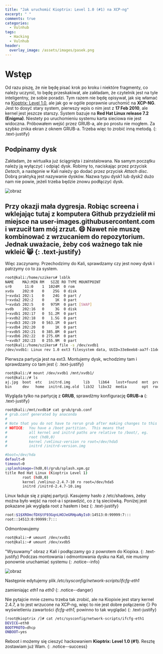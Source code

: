 ```yaml
---
title: "Jak uruchomić Kioptrix: Level 1.0 (#1) na XCP-ng"
excerpt: " "
comments: true
categories:
  - Vulnhub
tags:
  - Hacking
  - Vulnhub
header:
  overlay_image: /assets/images/pasek.png
---
```

# Wstęp
Od razu piszę, że nie będę pisać krok po kroku i niektóre fragmenty, co należy uczynić, to będę przeskakiwał, ale zakładam, że czytelnik jest na tyle inteligentny, że sobie poradzi. Tym razem nie będę opisywał, jak się włamać na [Kioptrix: Level 1.0](https://www.vulnhub.com/entry/kioptrix-level-1-1,22/), ale jak go w ogóle poprawnie uruchomić na **XCP-NG**. Jest to dosyć stary system, pierwszy wpis o nim jest z **17 Feb 2010**, ale kernel jest jeszcze starszy. System bazuje na **Red Hat Linux release 7.2 (Enigma)**. Niestety po uruchomieniu systemu karta sieciowa nie jest widoczna. Próbowałem wejść przez GRUB-a, ale po prostu nie mogłem. Za szybko znika ekran z oknem GRUB-a. Trzeba więc to zrobić inną metodą.
{: .text-justify}
## Podpinamy dysk
Zakładam, że wirtualka już ściągnięta i zainstalowana. Na samym początku należy ją wyłączyć i odpiąć dysk. Robimy to, naciskając przez przycisk _Detach_, a następnie w Kali należy go dodać przez przycisk _Attach disc_. Dobrą praktyką jest nazywanie dysków. Nazwa typu dysk1 lub dysk2 dużo nam nie powie, jeżeli trzeba będzie znowu podłączyć dysk.

![obraz](https://user-images.githubusercontent.com/45152848/121776046-21080b00-cb8b-11eb-8764-6a842559e3b9.png)

Przy okazji mała dygresja. Robiąc screena i wklejając tutaj z komputera Github przydzielił mi miejsce na **user-images.githubusercontent.com** i wrzucił tam mój zrzut. 😄 Nawet nie muszę kombinować z wrzucaniem do repozytorium. Jednak uważacie, żeby coś ważnego tak nie wkleić 😸
{: .text-justify}
---
Więc zaczynamy.
Przechodzimy do Kali, sprawdzamy czy jest nowy dysk i patrzymy co to za system.

```bash
root@kali:/home/szikers# lsblk
NAME    MAJ:MIN RM   SIZE RO TYPE MOUNTPOINT
sr0      11:0    1  1024M  0 rom
xvda    202:0    0    25G  0 disk
├─xvda1 202:1    0    24G  0 part /
├─xvda2 202:2    0     1K  0 part
└─xvda5 202:5    0   975M  0 part [SWAP]
xvdb    202:16   0     3G  0 disk
├─xvdb1 202:17   0  51.2M  0 part
├─xvdb2 202:18   0   1.5G  0 part
├─xvdb3 202:19   0 563.1M  0 part
├─xvdb4 202:20   0     1K  0 part
├─xvdb5 202:21   0 385.8M  0 part
├─xvdb6 202:22   0 275.6M  0 part
└─xvdb7 202:23   0 255.9M  0 part
root@kali:/home/szikers# file -s /dev/xvdb1
/dev/xvdb1: Linux rev 1.0 ext3 filesystem data, UUID=33e8eeb8-aa7f-11de-84f4-9ffd872f0d4d (needs journal recovery)
```

Pierwsza partycja jest na ext3. Montujemy dysk, wchodzimy tam i sprawdzamy co tam jest
{: .text-justify}
```bash
root@kali:/# mount /dev/xvdb1 /mnt/xvdb1/
root@kali:/# ls
aj.jpg  boot  etc   initrd.img      lib    lib64   lost+found  mnt  proc  run   srv  tmp  var      vmlinuz.old
bin     dev   home  initrd.img.old  lib32  libx32  media       opt  root  sbin  sys  usr  vmlinuz
```

Wygląda tylko na partycję z **GRUB**, sprawdżmy konfigurację **GRUB-a**
{: .text-justify}

```bash
root@kali:/mnt/xvdb1# cat grub/grub.conf
# grub.conf generated by anaconda
#
# Note that you do not have to rerun grub after making changes to this file
# NOTICE:  You have a /boot partition.  This means that
#          all kernel and initrd paths are relative to /boot/, eg.
#          root (hd0,0)
#          kernel /vmlinuz-version ro root=/dev/hda5
#          initrd /initrd-version.img

#boot=/dev/hda
default=0
timeout=0
;splashimage=(hd0,0)/grub/splash.xpm.gz
title Red Hat Linux (Kioptrix Level 1)
        root (hd0,0)
        kernel /vmlinuz-2.4.7-10 ro root=/dev/hda5
        initrd /initrd-2.4.7-10.img
```
Linux ładuje się z piątej partycji. Kasujemy hasło z /etc/shadows, żeby można było wejść na root-a i sprawdzić, co z tą sieciówką. Poniżej jest pokazane jak wygląda root z hasłem i bez
{: .text-justify}

```bash
root:$1$XROmcfDX$tF93GqnLHOJeGRHpaNyIs0:14513:0:99999:7:::
root::14513:0:99999:7:::
```

Odmontowujemy
```bash
root@kali:~# umount /dev/xvdb1
root@kali:~# umount /dev/xvdb5
``` 

"Wysuwamy" obraz z Kali i podłączamy go z powrotem do Kiopixa.
{: .text-justify}
Podczas montowania i odmontowania dysku na Kali, nie musimy ponownie uruchamiać systemu
{: .notice--info}

![obraz](https://user-images.githubusercontent.com/45152848/121777143-c671ad80-cb90-11eb-9a27-580918cf36b1.png)

Następnie edytujemy plik _/etc/sysconfig/network-scripts/ifcfg-eth1_

zamieniając _eth1_ na _eth0_
{: .notice--danger}

Nie pytajcie mnie czemu trzeba tak zrobić, ale na Kiopixie jest stary kernel 2.4.7, a to jest wrzucone na XCP-ng, więc to nie jest dobre połączenie 😏 Po wyświetleniu zawartości _ifcfg-eth1,_ powinno to tak wyglądać
{: .text-justify}

```bash
[root@kioptrix /]# cat /etc/sysconfig/network-scripts/ifcfg-eth1
DEVICE=eth0
BOOTPROTO=dhcp
ONBOOT=yes
```

Reboot i możemy się cieszyć hackowaniem **Kioptrix: Level 1.0 (#1)**. Resztę zostawiam już Wam.
{: .notice--success}



